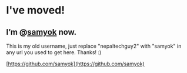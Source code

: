# I've moved!
## I’m @[samyok](https://github.com/samyok) now. 

This is my old username, just replace "nepaltechguy2" with "samyok" in any url you used to get here. Thanks! :) 

[https://github.com/samyok](https://github.com/samyok)
